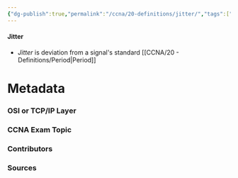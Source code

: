 ```yaml
---
{"dg-publish":true,"permalink":"/ccna/20-definitions/jitter/","tags":["defs_ccna"],"created":"2023-11-07T11:12:39.109-08:00","updated":"2023-11-07T11:16:33.341-08:00"}
---
```


#### Jitter
- *Jitter* is deviation from a signal's standard [[CCNA/20 - Definitions/Period\|Period]]







# Metadata
### OSI or TCP/IP Layer

### CCNA Exam Topic

### Contributors

### Sources


